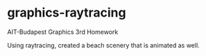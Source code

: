 # graphics-raytracing
AIT-Budapest Graphics 3rd Homework

Using raytracing, created a beach scenery that is animated as well. 
